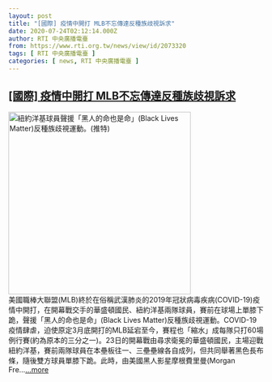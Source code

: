 ```yaml
---
layout: post
title: "[國際] 疫情中開打 MLB不忘傳達反種族歧視訴求"
date: 2020-07-24T02:12:14.000Z
author: RTI 中央廣播電臺
from: https://www.rti.org.tw/news/view/id/2073320
tags: [ RTI 中央廣播電臺 ]
categories: [ news, RTI 中央廣播電臺 ]
---
```

<!--1595556734000-->
[[國際] 疫情中開打 MLB不忘傳達反種族歧視訴求](https://www.rti.org.tw/news/view/id/2073320)
------

<div>
<img src="https://static.rti.org.tw/assets/thumbnails/2020/07/24/9b11dfb35c82823781e5f6d1e52054a1.jpg" width="360" alt="紐約洋基球員聲援「黑人的命也是命」(Black Lives Matter)反種族歧視運動。(推特)" title="紐約洋基球員聲援「黑人的命也是命」(Black Lives Matter)反種族歧視運動。(推特)"><br>美國職棒大聯盟(MLB)終於在俗稱武漢肺炎的2019年冠狀病毒疾病(COVID-19)疫情中開打，在開幕戰交手的華盛頓國民、紐約洋基兩隊球員，賽前在球場上單膝下跪，聲援「黑人的命也是命」(Black Lives Matter)反種族歧視運動。COVID-19疫情肆虐，迫使原定3月底開打的MLB延宕至今，賽程也「縮水」成每隊只打60場例行賽(約為原本的三分之一)。23日的開幕戰由尋求衛冕的華盛頓國民，主場迎戰紐約洋基，賽前兩隊球員在本壘板往一、三壘壘線各自成列，但共同舉著黑色長布條，隨後雙方球員單膝下跪。此時，由美國黑人影星摩根費里曼(Morgan Fre...<a target="_blank" href="https://www.rti.org.tw/news/view/id/2073320">...more</a>
</div>
